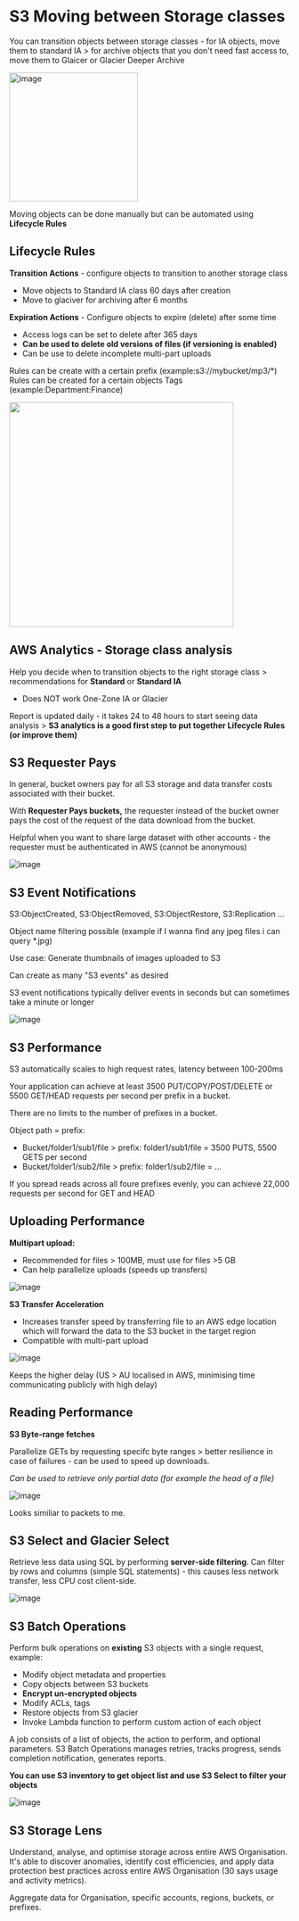# S3 Moving between Storage classes

You can transition objects between storage classes - for IA objects, move them to standard IA > for archive objects that you don't need fast access to, move them to Glaicer or Glacier Deeper Archive

<img width="231" alt="image" src="https://github.com/UpheldSmile/Virtual-Network/assets/49825639/6cf417dd-6ac4-461e-8712-cb053c0eec10">

Moving objects can be done manually but can be automated using **Lifecycle Rules**

## Lifecycle Rules

**Transition Actions** - configure objects to transition to another storage class
  - Move objects to Standard IA class 60 days after creation
  - Move to glaciver for archiving after 6 months

**Expiration Actions** - Configure objects to expire (delete) after some time
  - Access logs can be set to delete after 365 days
  - **Can be used to delete old versions of files (if versioning is enabled)**
  - Can be use to delete incomplete multi-part uploads

Rules can be create with a certain prefix (example:s3://mybucket/mp3/*)
Rules can be created for a certain objects Tags (example:Department:Finance)

<img width="403" src="https://github.com/UpheldSmile/Virtual-Network/assets/49825639/c2d7d3db-0443-4e4b-a280-63c9ac994c6f">

## AWS Analytics - Storage class analysis
Help you decide when to transition objects to the right storage class > recommendations for **Standard** or **Standard IA**
  - Does NOT work One-Zone IA or Glacier

Report is updated daily - it takes 24 to 48 hours to start seeing data analysis > **S3 analytics is a good first step to put together Lifecycle Rules (or improve them)**

## S3 Requester Pays
In general, bucket owners pay for all S3 storage and data transfer costs associated with their bucket.

With **Requester Pays buckets,** the requester instead of the bucket owner pays the cost of the request of the data download from the bucket.

Helpful when you want to share large dataset with other accounts - the requester must be authenticated in AWS (cannot be anonymous)

![image](https://github.com/UpheldSmile/Virtual-Network/assets/49825639/ab94353b-ae0c-4758-a966-174a67deeaf3)

## S3 Event Notifications
S3:ObjectCreated, S3:ObjectRemoved, S3:ObjectRestore, S3:Replication ...

Object name filtering possible (example if I wanna find any jpeg files i can query *.jpg)

Use case: Generate thumbnails of images uploaded to S3

Can create as many "S3 events" as desired

S3 event notifications typically deliver events in seconds but can sometimes take a minute or longer

![image](https://github.com/UpheldSmile/Virtual-Network/assets/49825639/b188db2b-d47a-4203-afc4-aab9d0cd5e3d)

## S3 Performance 

S3 automatically scales to high request rates, latency between 100-200ms

Your application can achieve at least 3500 PUT/COPY/POST/DELETE or 5500 GET/HEAD requests per second per prefix in a bucket.

There are no limits to the number of prefixes in a bucket.

Object path = prefix:
  - Bucket/folder1/sub1/file > prefix: folder1/sub1/file = 3500 PUTS, 5500 GETS per second
  - Bucket/folder1/sub2/file > prefix: folder1/sub2/file = ...

If you spread reads across all foure prefixes evenly, you can achieve 22,000 requests per second for GET and HEAD

## Uploading Performance

**Multipart upload:**
- Recommended for files > 100MB, must use for files >5 GB
- Can help parallelize uploads (speeds up transfers)

![image](https://github.com/UpheldSmile/Virtual-Network/assets/49825639/353c8085-e1f4-472c-a366-2baa7c99287a)

**S3 Transfer Acceleration**
- Increases transfer speed by transferring file to an AWS edge location which will forward the data to the S3 bucket in the target region
- Compatible with multi-part upload

![image](https://github.com/UpheldSmile/Virtual-Network/assets/49825639/43d5eb8b-c6e3-4146-ac02-db1ec84a9fe8)

Keeps the higher delay (US > AU localised in AWS, minimising time communicating publicly with high delay)

## Reading Performance

**S3 Byte-range fetches**

Parallelize GETs by requesting specifc byte ranges > better resilience in case of failures - can be used to speed up downloads.

_Can be used to retrieve only partial data (for example the head of a file)_

![image](https://github.com/UpheldSmile/Virtual-Network/assets/49825639/01f5602d-872d-4a0d-a6a6-45b5a32da98e)

Looks similiar to packets to me.

## S3 Select and Glacier Select
Retrieve less data using SQL by performing **server-side filtering**. Can filter by rows and columns (simple SQL statements) - this causes less network transfer, less CPU cost client-side.

![image](https://github.com/UpheldSmile/Virtual-Network/assets/49825639/79a319f6-1339-46e4-a383-c9ee1a207094)

## S3 Batch Operations
Perform bulk operations on **existing** S3 objects with a single request, example:
- Modify object metadata and properties
- Copy objects between S3 buckets
- **Encrypt un-encrypted objects**
- Modify ACLs, tags
- Restore objects from S3 glacier
- Invoke Lambda function to perform custom action of each object

A job consists of a list of objects, the action to perform, and optional parameters. S3 Batch Operations manages retries, tracks progress, sends completion notification, generates reports.

**You can use S3 inventory to get object list and use S3 Select to filter your objects**

![image](https://github.com/UpheldSmile/Virtual-Network/assets/49825639/b8cdcf8f-d3be-427e-bf41-aa8b549c738e)

## S3 Storage Lens
Understand, analyse, and optimise storage across entire AWS Organisation. It's able to discover anomalies, identify cost efficiencies, and apply data protection best practices across entire AWS Organisation (30 says usage and activity metrics).

Aggregate data for Organisation, specific accounts, regions, buckets, or prefixes. 
